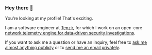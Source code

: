 ### Hey there 👋

You're looking at my profile! That's exciting.

I am a software engineer at [Tenzir][employer], for which I work on an open-core [network telemetry engine for data-driven security investigations][vast].

If you want to ask me a question or have an inquiry, feel free to [ask me almost anything publicly][create-issue] or to [send me an email privately][send-email].

[employer]: https://tenzir.com
[vast]: https://github.com/tenzir/vast
[create-issue]: https://github.com/dominiklohmann/dominiklohmann/issues/new/choose
[send-email]: mailto://mail@dominiklohmann.de
